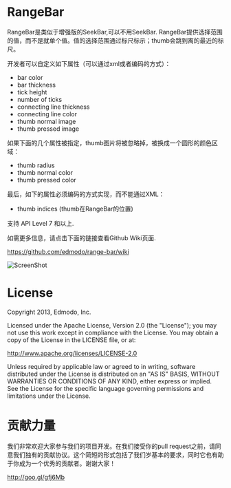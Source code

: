 RangeBar
=======
RangeBar是类似于增强版的SeekBar,可以不用SeekBar. RangeBar提供选择范围的值，而不是就单个值。值的选择范围通过标尺标示；thumb会跳到离的最近的标尺。 

开发者可以自定义如下属性（可以通过xml或者编码的方式）：

- bar color
- bar thickness
- tick height
- number of ticks
- connecting line thickness
- connecting line color
- thumb normal image
- thumb pressed image

如果下面的几个属性被指定，thumb图片将被忽略掉，被换成一个圆形的颜色区域：

- thumb radius
- thumb normal color
- thumb pressed color

最后，如下的属性必须编码的方式实现，而不能通过XML：
- thumb indices (thumb在RangeBar的位置)

支持 API Level 7 和以上.

如需更多信息，请点击下面的链接查看Github Wiki页面.

https://github.com/edmodo/range-bar/wiki

![ScreenShot](http://i.imgur.com/q85GhRjl.png)

License
=======
Copyright 2013, Edmodo, Inc. 

Licensed under the Apache License, Version 2.0 (the "License"); you may not use this work except in compliance with the License.
You may obtain a copy of the License in the LICENSE file, or at:

http://www.apache.org/licenses/LICENSE-2.0

Unless required by applicable law or agreed to in writing, software distributed under the License is distributed on an "AS IS" BASIS, WITHOUT WARRANTIES OR CONDITIONS OF ANY KIND, either express or implied. See the License for the specific language governing permissions and limitations under the License.

贡献力量
=======

我们非常欢迎大家参与我们的项目开发。在我们接受你的pull request之前，请同意我们独有的贡献协议。这个简短的形式包括了我们岁基本的要求，同时它也有助于你成为一个优秀的贡献者。谢谢大家！

http://goo.gl/gfj6Mb
